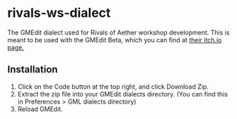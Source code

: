 # rivals-ws-dialect

The GMEdit dialect used for Rivals of Aether workshop development.
This is meant to be used with the GMEdit Beta, which you can find at [their itch.io page.](https://yellowafterlife.itch.io/gmedit)

## Installation

1. Click on the Code button at the top right, and click Download Zip.
2. Extract the zip file into your GMEdit dialects directory. (You can find this in Preferences > GML dialects directory)
3. Reload GMEdit.
